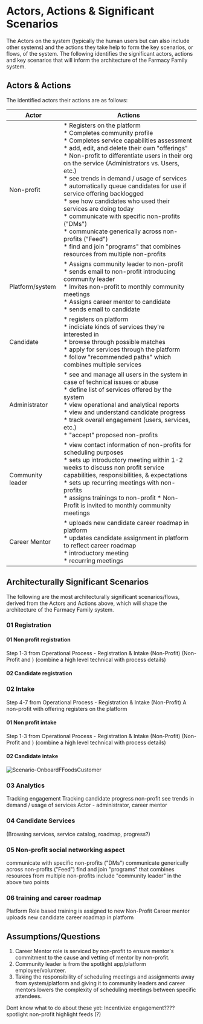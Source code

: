 # Actors, Actions & Significant Scenarios

The Actors on the system (typically the human users but can also include other systems) and the actions they take help to form the key scenarios, or flows, of the system. The following identifies the significant actors, actions and key scenarios that will inform the architecture of the Farmacy Family system.

## Actors & Actions

The identified actors their actions are as follows:

| Actor                  | Actions                                                      |
| ---------------------- | ------------------------------------------------------------ |
| Non-profit  | * Registers on the platform<br />* Completes community profile <br />* Completes service capabilities assessment<br />* add, edit, and delete their own "offerings"<br /> * Non-profit to differentiate users in their org on the service (Administrators vs. Users, etc.)<br />* see trends in demand / usage of services<br />* automatically queue candidates for use if service offering backlogged<br />* see how candidates who used their services are doing today<br />* communicate with specific non-profits ("DMs")<br />* communicate generically across non-profits ("Feed")<br />* find and join "programs" that combines resources from multiple non-profits<br />|
| Platform/system          | * Assigns community leader to non-profit<br />* sends email to non-profit introducing community leader<br />* Invites non-profit to monthly community meetings<br />* Assigns career mentor to candidate<br />* sends email to candidate|
| Candidate       | * registers on platform <br />* indiciate kinds of services they're interested in<br />* browse through possible matches <br />* apply for services through the platform<br />* follow "recommended paths" which combines multiple services |
| Administrator              | * see and manage all users in the system in case of technical issues or abuse<br />* define list of services offered by the system<br />* view operational and analytical reports <br />* view and understand candidate progress<br />* track overall engagement (users, services, etc.)<br />* "accept" proposed non-profits<br />|
| Community leader           | * view contact information of non-profits for scheduling purposes<br />* sets up introductory meeting within 1-2 weeks to discuss non profit service capabilities, responsibilities, & expectations <br />* sets up recurring meetings with non-profits <br />* assigns trainings to non-profit * Non-Profit is invited to monthly community meetings |
| Career Mentor          | * uploads new candidate career roadmap in platform	<br />* updates candidate assignment in platform to reflect career roadmap	<br />* introductory meeting <br />* recurring meetings<br /> |


## Architecturally Significant Scenarios

The following are the most architecturally significant scenarios/flows, derived from the Actors and Actions above, which will shape the architecture of the Farmacy Family system.

### 01 Registration 
#### 01 Non profit registration
Step 1-3 from Operational Process - Registration & Intake (Non-Profit) (Non-Profit and )
(combine a high level technical with process details)
#### 02 Candidate registration

### 02 Intake
Step 4-7 from Operational Process - Registration & Intake (Non-Profit)
A non-profit with offering registers on the platform
#### 01 Non profit intake
Step 1-3 from Operational Process - Registration & Intake (Non-Profit) (Non-Profit and )
(combine a high level technical with process details)
#### 02 Candidate intake

![Scenario-OnboardFFoodsCustomer](../assets/diagrams/Scenario-OnboardFFoodsCustomer.png)


### 03 Analytics
Tracking engagement
Tracking candidate progress
non-profit see trends in demand / usage of services
Actor - administrator, career mentor


### 04 Candidate Services
(Browsing services, service catalog, roadmap, progress?)


### 05 Non-profit social networking aspect
communicate with specific non-profits ("DMs")
communicate generically across non-profits ("Feed")
find and join "programs" that combines resources from multiple non-profits
include "community leader" in the above two points


### 06 training and career roadmap
Platform Role based training is assigned to new Non-Profit
Career mentor uploads new candidate career roadmap in platform	



## Assumptions/Questions
1. Career Mentor role is serviced by non-profit to ensure mentor's commitment to the cause and vetting of mentor by non-profit.
2. Community leader is from the spotlight app/platform employee/volunteer.
3. Taking the responsibility of scheduling meetings and assignments away from system/platform and giving it to community leaders and career mentors lowers the complexity of scheduling meetings between specific attendees.



Dont know what to do about these yet:
Incentivize engagement????
spotlight non-profit
highlight feeds (?)
